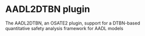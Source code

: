 # AADL2DTBN plugin
The AADL2DTBN, an OSATE2 plugin, support for a DTBN-based quantitative safety analysis framework for AADL models
